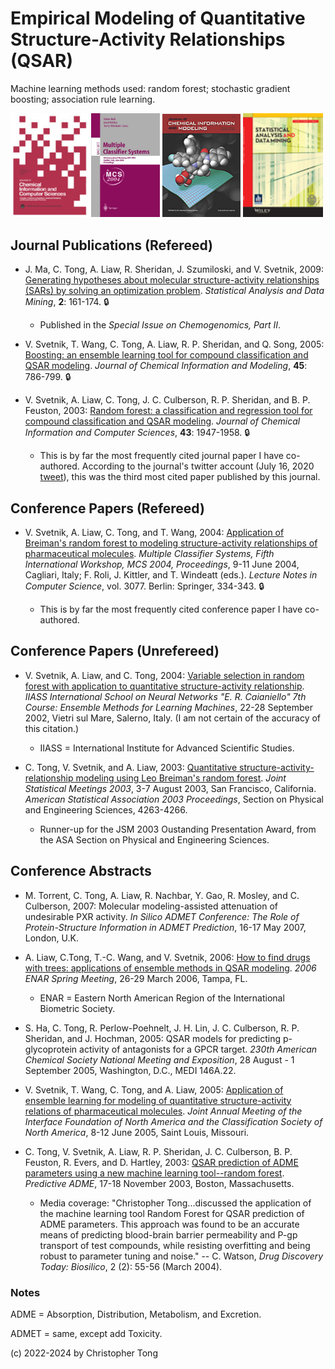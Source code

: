 # Empirical Modeling of Quantitative Structure-Activity Relationships (QSAR)

Machine learning methods used: random forest; stochastic gradient boosting; association rule learning.

<img src="journal_jcics.jpg" width="125"> <img src="mcs2004cover.jpg" width="110"> <img src="journal_jcim.jpg" width="125"> <img src="journal_sadm.gif" width="128">

## Journal Publications (Refereed)

- J. Ma, C. Tong, A. Liaw, R. Sheridan, J. Szumiloski, and V. Svetnik, 2009:  [Generating hypotheses about molecular structure-activity relationships (SARs) by 
solving an optimization problem](https://doi.org/10.1002/sam.10040).  *Statistical Analysis and Data Mining*, **2**: 161-174.  :lock:

  - Published in the *Special Issue on Chemogenomics, Part II*.

- V. Svetnik,  T. Wang, C.  Tong, A. Liaw, R. P. Sheridan, and Q. Song, 2005:  [Boosting:  an ensemble learning tool for compound classification and QSAR 
modeling](https://doi.org/10.1021/ci0500379). *Journal of Chemical Information and Modeling*, **45**:  786-799.  :lock:

- V. Svetnik, A. Liaw, C.  Tong, J. C. Culberson, R. P. Sheridan, and B. P. Feuston, 2003:  [Random forest:  a classification and regression tool for 
compound classification and QSAR modeling](https://doi.org/10.1021/ci034160g). *Journal of Chemical Information and Computer Sciences*, **43**: 1947-1958.  :lock:

  - This is by far the most frequently cited journal paper I have co-authored.  According to the journal's twitter account (July 16, 2020 [tweet](https://twitter.com/intent/retweet?tweet_id=1283874344305713152)), this was the third most cited paper published by this journal.

## Conference Papers (Refereed)

- V. Svetnik, A. Liaw, C. Tong, and T. Wang, 2004:  [Application of Breiman's random forest to modeling structure-activity relationships of pharmaceutical 
molecules](https://doi.org/10.1007/978-3-540-25966-4_33).  *Multiple Classifier Systems, Fifth International Workshop, MCS 2004, Proceedings*, 9-11 June 2004, Cagliari, Italy; F. Roli, J. Kittler, and T. Windeatt (eds.).  *Lecture Notes in Computer Science*, vol. 3077. Berlin: Springer, 334-343.  :lock:

   - This is by far the most frequently cited conference paper I have co-authored.

## Conference Papers (Unrefereed)

- V. Svetnik, A. Liaw, and C. Tong, 2004:  [Variable selection in random forest with application to quantitative structure-activity relationship](https://www.researchgate.net/profile/Vladimir_Svetnik/publication/228572061_Variable_Selection_in_Random_Forest_with_Application_to_Quantitative_Structure-Activity_Relationship/links/00b495321cca0aa7d3000000/Variable-Selection-in-Random-Forest-with-Application-to-Quantitative-Structure-Activity-Relationship.pdf).  *IIASS International School on Neural Networks "E. R. Caianiello" 7th Course:  Ensemble Methods for Learning Machines*, 22-28 September 2002, Vietri sul Mare, Salerno, Italy.  (I am not certain of the accuracy of this citation.)

  - IIASS = International Institute for Advanced Scientific Studies.

- C. Tong, V. Svetnik, and A. Liaw, 2003:  [Quantitative structure-activity-relationship modeling using Leo Breiman's random forest](JSM2003-000025.pdf). 
*Joint Statistical Meetings 2003*, 3-7 August 2003, San Francisco, California.  *American Statistical Association 2003 Proceedings*, Section on 
Physical and Engineering Sciences, 4263-4266.

  - Runner-up for the JSM 2003 Oustanding Presentation Award, from the ASA Section on Physical and Engineering Sciences.

## Conference Abstracts

- M. Torrent, C. Tong, A. Liaw, R. Nachbar, Y. Gao, R. Mosley, and C. Culberson, 2007:  Molecular modeling-assisted attenuation of undesirable PXR 
activity.  *In Silico ADMET Conference:  The Role of Protein-Structure Information in ADMET Prediction*, 16-17 May 2007, London, U.K.

- A. Liaw, C.Tong, T.-C. Wang, and V. Svetnik, 2006:  [How to find drugs with trees:  applications of ensemble methods in QSAR 
modeling](enar2006ex.PNG).  *2006 ENAR Spring Meeting*, 26-29 March 2006, Tampa, FL. 

  - ENAR = Eastern North American Region of the International Biometric Society.

- S. Ha, C. Tong, R. Perlow-Poehnelt, J. H. Lin, J. C. Culberson, R. P. Sheridan, and J. Hochman, 2005:  QSAR models for predicting 
p-glycoprotein activity of antagonists for a GPCR target. *230th American Chemical Society National Meeting and Exposition*, 28 August - 1 September 2005, 
Washington, D.C., MEDI 146A.22.


- V. Svetnik, T. Wang, C. Tong, and A. Liaw, 2005:  [Application of ensemble learning for modeling of quantitative structure-activity relations of 
pharmaceutical molecules](interface2005ex.PNG). *Joint Annual Meeting of the Interface Foundation of North America and the Classification Society of North America*, 8-12 June 2005, Saint Louis, Missouri.  

- C. Tong, V. Svetnik, A. Liaw, R. P. Sheridan, J. C. Culberson, B. P. Feuston, R. Evers, and D. Hartley, 2003:  [QSAR prediction of ADME parameters 
using a new machine learning tool--random forest](predictive_adme_excerpt.PNG).  *Predictive ADME*, 17-18 November 2003, Boston, Massachusetts.

  - Media coverage:  "Christopher Tong...discussed the application of the machine learning tool Random Forest for QSAR prediction of ADME parameters.  This approach was found to be an accurate means of predicting blood-brain barrier permeability and P-gp transport of test compounds, while resisting overfitting and being robust to parameter tuning and noise."  -- C. Watson, *Drug Discovery Today:  Biosilico*, 2 (2): 55-56 (March 2004).

### Notes

ADME = Absorption, Distribution, Metabolism, and Excretion.  

ADMET = same, except add Toxicity.


(c) 2022-2024 by Christopher Tong
